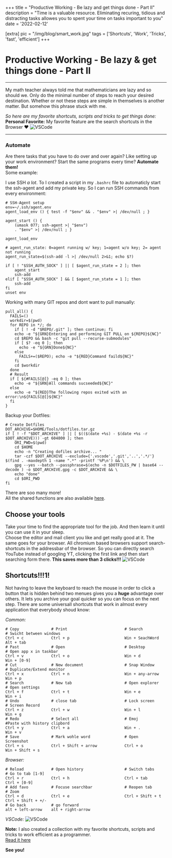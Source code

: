 +++
title = "Productive Working - Be lazy and get things done - Part II"
description = "Time is a valuable resource. Eliminating recuring, tidious and distracting tasks allowes you to spent your time on tasks important to you"
date = '2022-02-12'

[extra]
pic = "/img/blog/smart_work.jpg"
tags = ['Shortcuts', 'Work', 'Tricks', 'fast', 'efficient']
+++

# Productive Working - Be lazy & get things done - Part II
---
My math teacher always told me that mathematicians are lazy and so should we. Only do the minimal number of steps to reach your desired destination. Whether or not these steps are simple in themselves is another matter. But somehow this phrase stuck with me.  

*So here are my favorite shortcuts, scripts and tricks to get things done:*  
**Personal Favorite:** My favorite feature are the search shortcuts in the Browser ❤️
![VSCode](/img/blog/shortcut_meme.jpg)


---
### Automate
Are there tasks that you have to do over and over again? Like setting up your work environment? Start the same programs every time? **Automate them!**  
Some example:

I use SSH *a lot*. To I created a script in my `.bashrc` file to automaticly start the ssh-agent and add my private key. So I can run SSH commands from every environment:
```bash,linenos
# SSH-Agent setup
env=~/.ssh/agent.env
agent_load_env () { test -f "$env" && . "$env" >| /dev/null ; }

agent_start () {
    (umask 077; ssh-agent >| "$env")
    . "$env" >| /dev/null ; }

agent_load_env

# agent_run_state: 0=agent running w/ key; 1=agent w/o key; 2= agent not running
agent_run_state=$(ssh-add -l >| /dev/null 2>&1; echo $?)

if [ ! "$SSH_AUTH_SOCK" ] || [ $agent_run_state = 2 ]; then
    agent_start
    ssh-add
elif [ "$SSH_AUTH_SOCK" ] && [ $agent_run_state = 1 ]; then
    ssh-add
fi
unset env
```

Working with many GIT repos and dont want to pull manually:
```bash,linenos
pull_all() {
  FAILS=()
  workdir=$(pwd)
  for REPO in */; do
    if [ ! -d "$REPO/.git" ]; then continue; fi
    echo -e "${GRN}Entering and performing GIT PULL on ${REPO}${NC}"
    cd $REPO && bash -c "git pull --recurse-submodules"
    if [ $? -eq 0 ]; then
      echo -e "${GRN}Done${NC}"
    else
      FAILS+=($REPO); echo -e "${RED}Command faild${NC}"
    fi
    cd $workdir
  done
  # Result
  if [ ${#FAILS[@]} -eq 0 ]; then
    echo -e "${GRN}All commands sucseeded${NC}"
  else
    echo -e "${RED}The following repos exited with an error:\n${FAILS[@]}${NC}"
  fi
}
```

Backup your Dotfiles:
```bash,linenos
# Create Dotfiles
DOT_ARCHIVE=$HOME/Tools/dotfiles.tar.gz
if [ ! -f "$DOT_ARCHIVE" ] || [ $(($(date +%s) - $(date +%s -r $DOT_ARCHIVE))) -gt 604800 ]; then
    ORI_PWD=$(pwd)
    cd $HOME
    echo -n "Creating dofiles archive... "
    tar -czf $DOT_ARCHIVE --exclude={'.vscode','.git','..','.*/'} $(find . -maxdepth 1 -name ".*" -printf '%P\n') && \
    gpg --yes --batch --passphrase=$(echo -n $DOTFILES_PW | base64 --decode ) -o $DOT_ARCHIVE.gpg -c $DOT_ARCHIVE && \
    echo "done"
    cd $ORI_PWD
fi
```

There are soo many more!  
All the shared functions are also available [here](https://gist.github.com/hegerdes/e481bdd56ba9eef81744a0a89019dc52).

## Choose your tools
Take your time to find the appropriate tool for the job. And then learn it until you can use it in your sleep.  
Choose the editor and mail client you like and get really good at it. The same goes for your browser. All chromium based browsers support search-shortcuts in the addressbar of the browser. So you can directly search YouTube instead of googling YT, clicking the first link and then start searching form there. **This saves more than 3 clicks!!!**
![VSCode](/img/blog/search_shorts.png)

## Shortcuts!!!1!
Not having to leave the keyboard to reach the mouse in order to click a button that is hidden behind two menues gives you a **huge** advantage over others. It lets you archive your goal quicker so you can focus on the next step. There are some universall shortcuts that work in almost every application that everybody shoud know:

_Common:_
```bash,linenos
# Copy              # Print                         # Search            # Swicht between windows        
Ctrl + c            Ctrl + p                        Win + SeachWord     Alt + tab                       
# Past              # Open                          # Desktop           # Open app x in taskbar         
Ctrl + v            Ctrl + o                        Win + d             Win + [0-9]                     
# Cut               # New document                  # Snap Window       # Duplicate/Extend monitor      
Ctrl + x            Ctrl + n                        Win + any-arrow     Win + p                         
# Search            # New tab                       # Open explorer     # Open settings                 
Ctrl + f            Ctrl + t                        Win + e             Win + i                         
# Undo              # close tab                     # Lock screen       # Screen Record                 
Ctrl + z            Ctrl + w                        Win + l             Win + g                         
# Redo              # Select all                    # Emoj              #Paste with history clipbord    
Ctrl + y            Ctrl + a                        Win + .             Win + v                         
# Save              # Mark wohle word               # Open              Screenshot                      
Ctrl + s            Ctrl + Shift + arrow            Ctrl + o            Win + Shift + s                 
```

_Browser:_
```bash,linenos
# Reload            # Open history                  # Switch tabs       # Go to tab [1-9]               
Ctrl + r            Ctrl + h                        Ctrl + tab          Ctrl + [0-9]                    
# Add favo          # Focuse searchbar              # Reopen tab        # Zoom                          
Ctrl + d            Ctrl + e                        Ctrl + Shift + t    Ctrl + Shift + +/-              
# Go back           # go forward                                                                        
alt + left-arrow    alt + right-arrow                                                                   
```

_VSCode:_
![VSCode](/img/blog/vscode_shorts.png)

**Note:** I also created a collection with my favorite shortcuts, scripts and tricks to work efficient as a programmer.  
[Read it here](/articles/2022-02-working-effectively-1)

**See you!**

